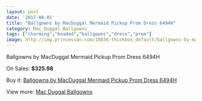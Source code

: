 ```yaml
---
layout: post
date: '2017-08-01'
title: "Ballgowns by MacDuggal Mermaid Pickup Prom Dress 6494H"
category: Mac Duggal Ballgowns
tags: ["charming","beaded","ballgowns","dress","prom"]
image: http://img.princessan.com/10836-thickbox_default/ballgowns-by-macduggal-mermaid-pickup-prom-dress-6494h.jpg
---
```

Ballgowns by MacDuggal Mermaid Pickup Prom Dress 6494H

On Sales: **$325.98**
<a href="https://www.princessan.com/en/mac-duggal-ballgowns/4824-ballgowns-by-macduggal-mermaid-pickup-prom-dress-6494h.html"><amp-img layout="responsive" width="600" height="600" src="//img.princessan.com/10836-thickbox_default/ballgowns-by-macduggal-mermaid-pickup-prom-dress-6494h.jpg" alt="Ballgowns by MacDuggal Mermaid Pickup Prom Dress 6494H 0" /></a>

Buy it: [Ballgowns by MacDuggal Mermaid Pickup Prom Dress 6494H](https://www.princessan.com/en/mac-duggal-ballgowns/4824-ballgowns-by-macduggal-mermaid-pickup-prom-dress-6494h.html "Ballgowns by MacDuggal Mermaid Pickup Prom Dress 6494H")

View more: [Mac Duggal Ballgowns](https://www.princessan.com/en/36-mac-duggal-ballgowns "Mac Duggal Ballgowns")